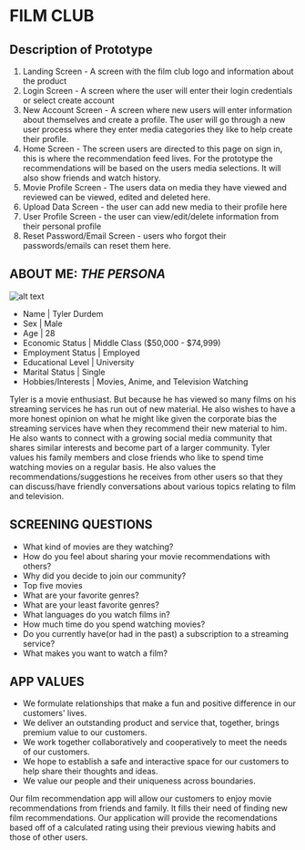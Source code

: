 # **FILM CLUB**

## Description of Prototype

1. Landing Screen - A screen with the film club logo and information about the product
2. Login Screen - A screen where the user will enter their login credentials or select create account 
3. New Account Screen - A screen where new users will enter information about  themselves and create a profile. The user will go through a new user process where they enter media categories they like to help create their profile. 
4. Home Screen - The screen users are directed to this page on sign in, this is where the recommendation feed lives. For the prototype the recommendations will be based on the users media selections. It will also show friends and watch history.  
5. Movie Profile Screen - The users data on media they have viewed  and reviewed can be viewed, edited and deleted here.
6. Upload Data Screen - the user can add new media to their profile here
7. User Profile Screen - the user can view/edit/delete information from their personal profile
8. Reset Password/Email Screen - users who forgot their passwords/emails can reset them here.

##  ABOUT ME: *THE PERSONA*

![alt text](https://img.freepik.com/free-photo/a-man-in-a-bedroom-at-home-in-front-of-a-laptop-watching-movies-at-night_163305-16739.jpg?size=664&ext=jpg)

- Name              |   Tyler Durdem
- Sex               |   Male
- Age               |   28
- Economic Status   |   Middle Class ($50,000 - $74,999)
- Employment Status |   Employed
- Educational Level |   University
- Marital Status   |   Single
- Hobbies/Interests |   Movies, Anime, and Television Watching

Tyler is a movie enthusiast.  But because he has viewed so many films on his streaming services he has run out of new material.  He also wishes to have a more honest opinion on what he might like given the corporate bias the streaming services have when they recommend their new material to him.  He also wants to connect with a growing social media community that shares similar interests and become part of a larger community. Tyler values his family members and close friends who like to spend time watching movies on a regular basis. He also values the recommendations/suggestions he receives from other users so that they can discuss/have friendly conversations about various topics relating to film and television.  

## SCREENING QUESTIONS
- What kind of movies are they watching?
- How do you feel about sharing your movie recommendations with others?
- Why did you decide to join our community?
- Top five movies
- What are your favorite genres?
- What are your least favorite genres?
- What languages do you watch films in?
- How much time do you spend watching movies?
- Do you currently have(or had in the past) a subscription to a streaming service?
- What makes you want to watch a film?

## APP VALUES
- We formulate relationships that make a fun and positive difference in our customers' lives.
- We deliver an outstanding product and service that, together, brings premium value to our customers.
- We work together collaboratively and cooperatively to meet the needs of our customers.
- We hope to establish a safe and interactive space for our customers to help share their thoughts and ideas.
- We value our people and their uniqueness across boundaries. 

Our film recommendation app will allow our customers to enjoy movie recommendations from friends and family. It fills their need of finding new film recommendations.  Our application will provide the recomendations based off of a calculated rating using their previous viewing habits and those of other users.    
